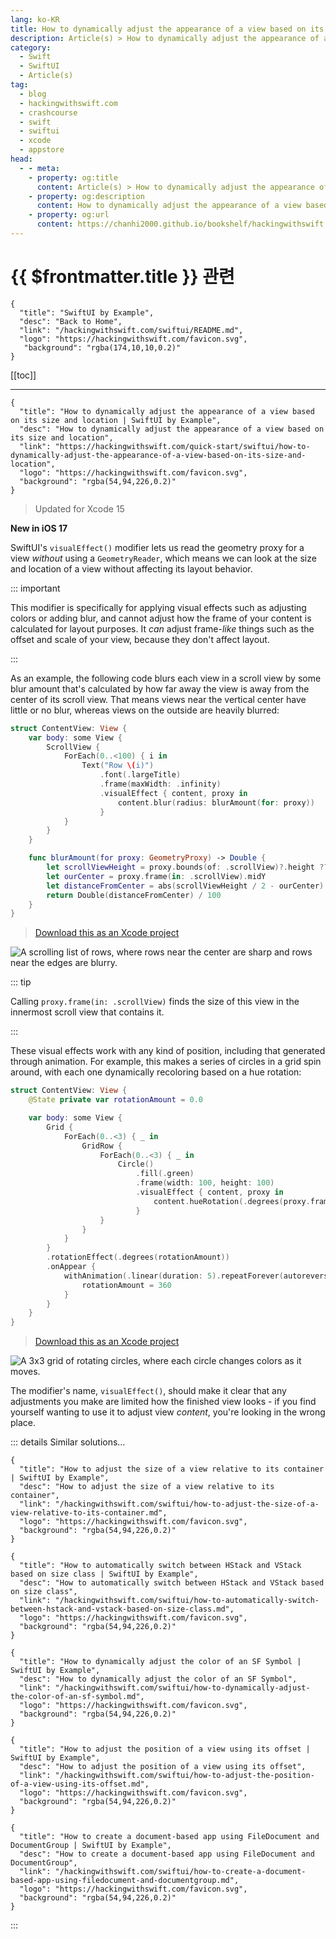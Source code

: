 ```yaml
---
lang: ko-KR
title: How to dynamically adjust the appearance of a view based on its size and location
description: Article(s) > How to dynamically adjust the appearance of a view based on its size and location
category:
  - Swift
  - SwiftUI
  - Article(s)
tag: 
  - blog
  - hackingwithswift.com
  - crashcourse
  - swift
  - swiftui
  - xcode
  - appstore
head:
  - - meta:
    - property: og:title
      content: Article(s) > How to dynamically adjust the appearance of a view based on its size and location
    - property: og:description
      content: How to dynamically adjust the appearance of a view based on its size and location
    - property: og:url
      content: https://chanhi2000.github.io/bookshelf/hackingwithswift.com/swiftui/how-to-dynamically-adjust-the-appearance-of-a-view-based-on-its-size-and-location.html
---
```


# {{ $frontmatter.title }} 관련

```component VPCard
{
  "title": "SwiftUI by Example",
  "desc": "Back to Home",
  "link": "/hackingwithswift.com/swiftui/README.md",
  "logo": "https://hackingwithswift.com/favicon.svg",
   "background": "rgba(174,10,10,0.2)"
}
```

[[toc]]

---

```component VPCard
{
  "title": "How to dynamically adjust the appearance of a view based on its size and location | SwiftUI by Example",
  "desc": "How to dynamically adjust the appearance of a view based on its size and location",
  "link": "https://hackingwithswift.com/quick-start/swiftui/how-to-dynamically-adjust-the-appearance-of-a-view-based-on-its-size-and-location",
  "logo": "https://hackingwithswift.com/favicon.svg",
  "background": "rgba(54,94,226,0.2)"
}
```

> Updated for Xcode 15

**New in iOS 17**

SwiftUI's `visualEffect()` modifier lets us read the geometry proxy for a view *without* using a `GeometryReader`, which means we can look at the size and location of a view without affecting its layout behavior.

::: important

This modifier is specifically for applying visual effects such as adjusting colors or adding blur, and cannot adjust how the frame of your content is calculated for layout purposes. It *can* adjust frame-*like* things such as the offset and scale of your view, because they don't affect layout.

:::

As an example, the following code blurs each view in a scroll view by some blur amount that's calculated by how far away the view is away from the center of its scroll view. That means views near the vertical center have little or no blur, whereas views on the outside are heavily blurred:

```swift
struct ContentView: View {
    var body: some View {
        ScrollView {
            ForEach(0..<100) { i in
                Text("Row \(i)")
                    .font(.largeTitle)
                    .frame(maxWidth: .infinity)
                    .visualEffect { content, proxy in
                        content.blur(radius: blurAmount(for: proxy))
                    }
            }
        }
    }

    func blurAmount(for proxy: GeometryProxy) -> Double {
        let scrollViewHeight = proxy.bounds(of: .scrollView)?.height ?? 100
        let ourCenter = proxy.frame(in: .scrollView).midY
        let distanceFromCenter = abs(scrollViewHeight / 2 - ourCenter)
        return Double(distanceFromCenter) / 100
    }
}
```

> [<VPIcon icon="fas fa-file-zipper"/>Download this as an Xcode project](https://hackingwithswift.com/files/projects/swiftui/how-to-dynamically-adjust-the-appearance-of-a-view-based-on-its-size-and-location-1.zip)

![A scrolling list of rows, where rows near the center are sharp and rows near the edges are blurry.](https://hackingwithswift.com/img/books/quick-start/swiftui/how-to-dynamically-adjust-the-appearance-of-a-view-based-on-its-size-and-location-1~dark.gif)

::: tip

Calling `proxy.frame(in: .scrollView)` finds the size of this view in the innermost scroll view that contains it.

:::

These visual effects work with any kind of position, including that generated through animation. For example, this makes a series of circles in a grid spin around, with each one dynamically recoloring based on a hue rotation:

```swift
struct ContentView: View {
    @State private var rotationAmount = 0.0

    var body: some View {
        Grid {
            ForEach(0..<3) { _ in
                GridRow {
                    ForEach(0..<3) { _ in
                        Circle()
                            .fill(.green)
                            .frame(width: 100, height: 100)
                            .visualEffect { content, proxy in
                                content.hueRotation(.degrees(proxy.frame(in: .global).midY / 2))
                            }
                    }
                }
            }
        }
        .rotationEffect(.degrees(rotationAmount))
        .onAppear {
            withAnimation(.linear(duration: 5).repeatForever(autoreverses: false)) {
                rotationAmount = 360
            }
        }
    }
}
```

> [<VPIcon icon="fas fa-file-zipper"/>Download this as an Xcode project](https://hackingwithswift.com/files/projects/swiftui/how-to-dynamically-adjust-the-appearance-of-a-view-based-on-its-size-and-location-2.zip)

![A 3x3 grid of rotating circles, where each circle changes colors as it moves.](https://hackingwithswift.com/img/books/quick-start/swiftui/how-to-dynamically-adjust-the-appearance-of-a-view-based-on-its-size-and-location-2~dark.gif)

The modifier's name, `visualEffect()`, should make it clear that any adjustments you make are limited how the finished view looks - if you find yourself wanting to use it to adjust view *content*, you're looking in the wrong place.

::: details Similar solutions…

```component VPCard
{
  "title": "How to adjust the size of a view relative to its container | SwiftUI by Example",
  "desc": "How to adjust the size of a view relative to its container",
  "link": "/hackingwithswift.com/swiftui/how-to-adjust-the-size-of-a-view-relative-to-its-container.md",
  "logo": "https://hackingwithswift.com/favicon.svg",
  "background": "rgba(54,94,226,0.2)"
}
```

```component VPCard
{
  "title": "How to automatically switch between HStack and VStack based on size class | SwiftUI by Example",
  "desc": "How to automatically switch between HStack and VStack based on size class",
  "link": "/hackingwithswift.com/swiftui/how-to-automatically-switch-between-hstack-and-vstack-based-on-size-class.md",
  "logo": "https://hackingwithswift.com/favicon.svg",
  "background": "rgba(54,94,226,0.2)"
}
```

```component VPCard
{
  "title": "How to dynamically adjust the color of an SF Symbol | SwiftUI by Example",
  "desc": "How to dynamically adjust the color of an SF Symbol",
  "link": "/hackingwithswift.com/swiftui/how-to-dynamically-adjust-the-color-of-an-sf-symbol.md",
  "logo": "https://hackingwithswift.com/favicon.svg",
  "background": "rgba(54,94,226,0.2)"
}
```

```component VPCard
{
  "title": "How to adjust the position of a view using its offset | SwiftUI by Example",
  "desc": "How to adjust the position of a view using its offset",
  "link": "/hackingwithswift.com/swiftui/how-to-adjust-the-position-of-a-view-using-its-offset.md",
  "logo": "https://hackingwithswift.com/favicon.svg",
  "background": "rgba(54,94,226,0.2)"
}
```

```component VPCard
{
  "title": "How to create a document-based app using FileDocument and DocumentGroup | SwiftUI by Example",
  "desc": "How to create a document-based app using FileDocument and DocumentGroup",
  "link": "/hackingwithswift.com/swiftui/how-to-create-a-document-based-app-using-filedocument-and-documentgroup.md",
  "logo": "https://hackingwithswift.com/favicon.svg",
  "background": "rgba(54,94,226,0.2)"
}
```

:::

